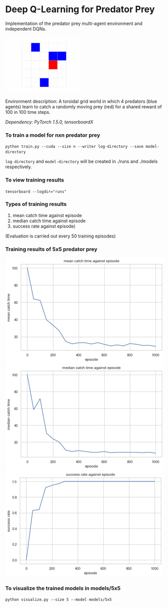 # Deep Q-Learning for Predator Prey
Implementation of the predator prey multi-agent environment and independent DQNs.

<a href="#"><img src="./images/5x5-visualization.gif" width="240"/></a>

Environment description: A toroidal grid world in which 4 predators (blue agents) learn to catch a randomly moving prey (red) for a shared reward of 100 in 100 time steps.

*Dependency: PyTorch 1.5.0, tensorboardX*

### To train a model for nxn predator prey

`python train.py --cuda --size n --writer log-directory --save model-directory`

`log-directory` and `model-directory` will be created in ./runs and ./models respectively.

### To view training results 

`tensorboard --logdir="runs"`

### Types of training results

1. mean catch time against episode
1. median catch time against episode
1. success rate against episode)

(Evaluation is carried out every 50 training episodes)

### Training results of 5x5 predator prey

![image info](./images/5x5-mean.png)
![image info](./images/5x5-median.png)
![image info](./images/5x5-success-rate.png)

### To visualize the trained models in models/5x5

`python visualize.py --size 5 --model models/5x5`